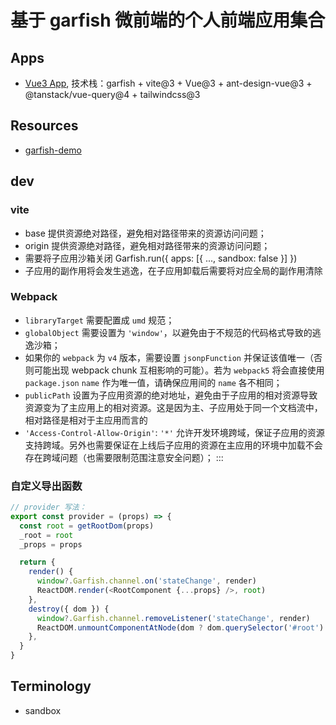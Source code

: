 # 基于 garfish 微前端的个人前端应用集合

## Apps

- [Vue3 App](./packages/admin/), 技术栈：garfish + vite@3 + Vue@3 + ant-design-vue@3 + @tanstack/vue-query@4 + tailwindcss@3

## Resources

- [garfish-demo](https://stackblitz.com/edit/garfish-demo-3twzps)

## dev

### vite

- base 提供资源绝对路径，避免相对路径带来的资源访问问题；
- origin 提供资源绝对路径，避免相对路径带来的资源访问问题；
- 需要将子应用沙箱关闭 Garfish.run({ apps: [{ ..., sandbox: false }] })
- 子应用的副作用将会发生逃逸，在子应用卸载后需要将对应全局的副作用清除

### Webpack

- `libraryTarget` 需要配置成 `umd` 规范；
- `globalObject` 需要设置为 `'window'`，以避免由于不规范的代码格式导致的逃逸沙箱；
- 如果你的 `webpack` 为 `v4` 版本，需要设置 `jsonpFunction` 并保证该值唯一（否则可能出现 webpack chunk 互相影响的可能）。若为 `webpack5` 将会直接使用 `package.json` `name` 作为唯一值，请确保应用间的 `name` 各不相同；
- `publicPath` 设置为子应用资源的绝对地址，避免由于子应用的相对资源导致资源变为了主应用上的相对资源。这是因为主、子应用处于同一个文档流中，相对路径是相对于主应用而言的
- `'Access-Control-Allow-Origin'`: `'*'` 允许开发环境跨域，保证子应用的资源支持跨域。另外也需要保证在上线后子应用的资源在主应用的环境中加载不会存在跨域问题（也需要限制范围注意安全问题）； :::

### 自定义导出函数

```js
// provider 写法：
export const provider = (props) => {
  const root = getRootDom(props)
  _root = root
  _props = props

  return {
    render() {
      window?.Garfish.channel.on('stateChange', render)
      ReactDOM.render(<RootComponent {...props} />, root)
    },
    destroy({ dom }) {
      window?.Garfish.channel.removeListener('stateChange', render)
      ReactDOM.unmountComponentAtNode(dom ? dom.querySelector('#root') : document.querySelector('#root'))
    },
  }
}
```

## Terminology

- sandbox
